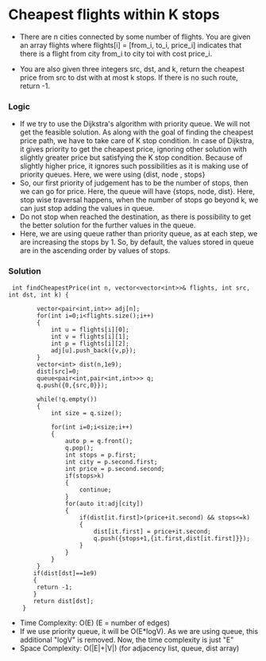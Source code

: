 # Cheapest flights within K stops
- There are n cities connected by some number of flights. You are given an array flights where flights[i] = [from_i, to_i, price_i] indicates that there is a flight from city from_i to city toi with cost price_i.

- You are also given three integers src, dst, and k, return the cheapest price from src to dst with at most k stops. If there is no such route, return -1.

### Logic
- If we try to use the Dijkstra's algorithm with priority queue. We will not get the feasible solution. As along with the goal of finding the cheapest price path, we have to take care of K stop condition. In case of Dijkstra, it gives priority to get the cheapest price, ignoring other solution with slightly greater price but satisfying the K stop condition. Because of slightly higher price, it ignores such possibilities as it is making use of priority queues. Here, we were using {dist, node , stops}
- So, our first priority of judgement has to be the number of stops, then we can go for price. Here, the queue will have {stops, node, dist}. Here, stop wise traversal happens, when the number of stops go beyond k, we can just stop adding the values in queue.
- Do not stop when reached the destination, as there is possibility to get the better solution for the further values in the queue.
- Here, we are using queue rather than priority queue, as at each step, we are increasing the stops by 1. So, by default, the values stored in queue are in the ascending order by values of stops.

### Solution
```
 int findCheapestPrice(int n, vector<vector<int>>& flights, int src, int dst, int k) {
        
        vector<pair<int,int>> adj[n];
        for(int i=0;i<flights.size();i++)
        {
            int u = flights[i][0];
            int v = flights[i][1];
            int p = flights[i][2];
            adj[u].push_back({v,p});
        }
        vector<int> dist(n,1e9);
        dist[src]=0;
        queue<pair<int,pair<int,int>>> q;
        q.push({0,{src,0}});
        
        while(!q.empty())
        {
            int size = q.size();
            
            for(int i=0;i<size;i++)
            {
                auto p = q.front();
                q.pop();
                int stops = p.first;
                int city = p.second.first;
                int price = p.second.second;
                if(stops>k)
                {
                    continue;
                }
                for(auto it:adj[city])
                {
                    if(dist[it.first]>(price+it.second) && stops<=k)
                    {
                        dist[it.first] = price+it.second;
                        q.push({stops+1,{it.first,dist[it.first]}});
                    }
                }
            }
        }
       if(dist[dst]==1e9)
       {
        return -1;
       }
       return dist[dst];
    }
```
- Time Complexity: O(E) (E = number of edges)
- If we use priority queue, it will be O(E*logV). As we are using queue, this additional "logV" is removed. Now, the time complexity is just "E"
- Space Complexity: O(|E|+|V|) (for adjacency list, queue, dist array)
